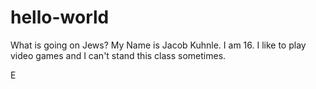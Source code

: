 # hello-world

What is going on Jews? My Name is Jacob Kuhnle. I am 16.
I like to play video games and I can't stand this class sometimes.

E
